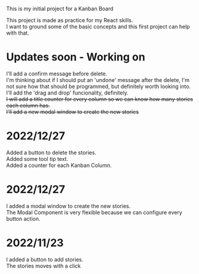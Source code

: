 

This is my initial project for a Kanban Board

This project is made as practice for my React skills.  
I want to ground some of the basic concepts and this first project can help with that.

# Updates soon - Working on 
I'll add a confirm message before delete.  
I'm thinking about if I should put an 'undone' message after the delete, I'm not sure how that should be programmed, but definitely worth looking into.  
I'll add the 'drag and drop' funcionality, definitely.  
~~I will add a title counter for every column so we can know how many stories each column has.~~  
~~I'll add a new modal window to create the new stories~~

# 2022/12/27
Added a button to delete the stories.  
Added some tool tip text.  
Added a counter for each Kanban Column.

# 2022/12/27
I added a modal window to create the new stories.  
The Modal Component is very flexible because we can configure every button action.

# 2022/11/23
I added a button to add stories.  
The stories moves with a click


